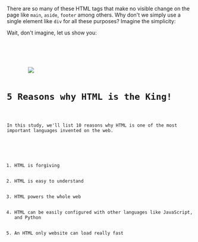 There are so many of these HTML
tags that make no visible change
on the page like `main`, `aside`,
`footer` among others. Why don't we
simply use a single element like `div`
for all these purposes? Imagine the simplicity:

Wait, don't imagine, let us show you:

<codeblock language="html" type="lesson">
<code>
<html>
    <head>
    </head>
    <body>
        <img src = "#">
        <h1>5 Reasons why HTML is the King!</h1>
        <p>In this study, we'll list 10 reasons why HTML is one of the most important languages invented on the web.</p>
        <ol>
            <li>HTML is forgiving</li>
            <li>HTML is easy to understand</li>
            <li>HTML powers the whole web</li>
            <li>HTML can be easily configured with other languages like JavaScript, and Python</li>
            <li>An HTML only website can load really fast</li>
        </ol>
    </body>
</html>
</code>
</codeblock>